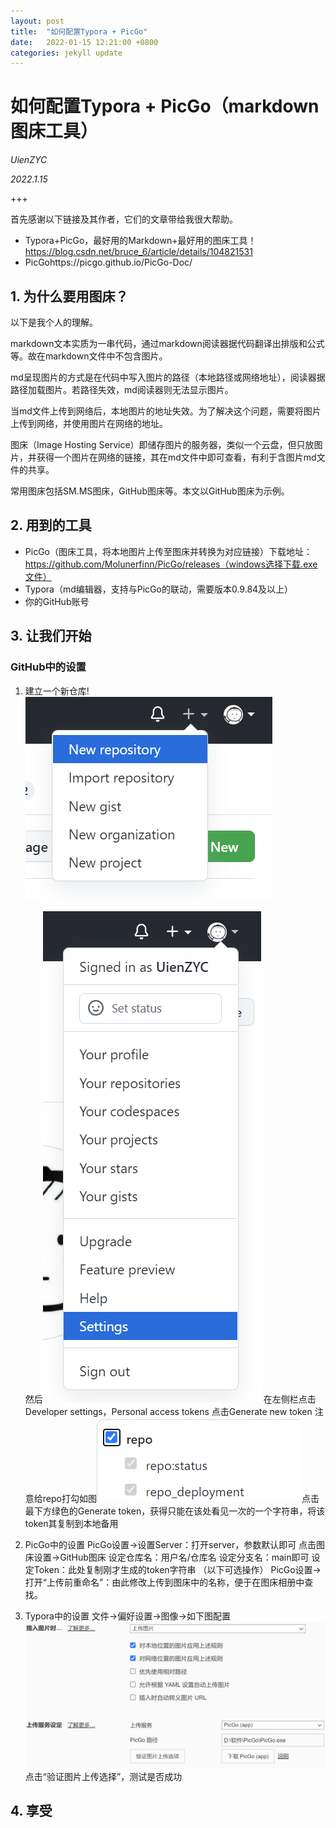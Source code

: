 ```yaml
---
layout: post
title:  "如何配置Typora + PicGo"
date:   2022-01-15 12:21:00 +0800
categories: jekyll update
---
```

# 如何配置Typora + PicGo（markdown图床工具）

_UienZYC_

_2022.1.15_

+++

首先感谢以下链接及其作者，它们的文章带给我很大帮助。

+ Typora+PicGo，最好用的Markdown+最好用的图床工具！https://blog.csdn.net/bruce_6/article/details/104821531
+ PicGohttps://picgo.github.io/PicGo-Doc/

## 1. 为什么要用图床？

以下是我个人的理解。

markdown文本实质为一串代码，通过markdown阅读器据代码翻译出排版和公式等。故在markdown文件中不包含图片。

md呈现图片的方式是在代码中写入图片的路径（本地路径或网络地址），阅读器据路径加载图片。若路径失效，md阅读器则无法显示图片。

当md文件上传到网络后，本地图片的地址失效。为了解决这个问题，需要将图片上传到网络，并使用图片在网络的地址。

图床（Image Hosting Service）即储存图片的服务器，类似一个云盘，但只放图片，并获得一个图片在网络的链接，其在md文件中即可查看，有利于含图片md文件的共享。

常用图床包括SM.MS图床，GitHub图床等。本文以GitHub图床为示例。

## 2. 用到的工具

+ PicGo（图床工具，将本地图片上传至图床并转换为对应链接）下载地址：https://github.com/Molunerfinn/PicGo/releases（windows选择下载.exe文件）
+ Typora（md编辑器，支持与PicGo的联动，需要版本0.9.84及以上）
+ 你的GitHub账号

## 3. 让我们开始

### GitHub中的设置

1. 建立一个新仓库!![](https://raw.githubusercontent.com/UienZYC/mytuchuang/main/image-20220115114826144.png)

   然后![image-20220115120127520](https://raw.githubusercontent.com/UienZYC/mytuchuang/main/github_settings.png)
   在左侧栏点击Developer settings，Personal access tokens
   点击Generate new token
   注意给repo打勾如图![image-20220115120640480](https://raw.githubusercontent.com/UienZYC/mytuchuang/main/%E7%BB%99repo%E6%89%93%E5%8B%BE.png)
   点击最下方绿色的Generate token，获得只能在该处看见一次的一个字符串，将该token其复制到本地备用
2. PicGo中的设置
   PicGo设置->设置Server：打开server，参数默认即可
   点击图床设置->GitHub图床
   设定仓库名：用户名/仓库名
   设定分支名：main即可
   设定Token：此处复制刚才生成的token字符串
   （以下可选操作）
   PicGo设置-> 打开“上传前重命名”：由此修改上传到图床中的名称，便于在图床相册中查找。
3. Typora中的设置
   文件->偏好设置->图像->如下图配置![image-20220115121630714](https://raw.githubusercontent.com/UienZYC/mytuchuang/main/Typora%E4%B8%AD%E5%85%B3%E4%BA%8EPicGo%E7%9A%84%E9%85%8D%E7%BD%AE.png)
   点击“验证图片上传选择”，测试是否成功

## 4. 享受


